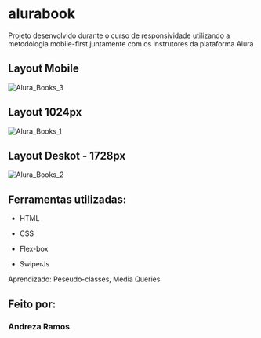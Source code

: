 # alurabook
Projeto desenvolvido durante o curso de responsividade utilizando a metodologia mobile-first juntamente com os instrutores da plataforma Alura

## Layout Mobile
![Alura_Books_3](https://github.com/andrezar/alurabook/assets/109299595/c071caaf-b47b-4319-923e-f107dea78f1a)

## Layout 1024px
![Alura_Books_1](https://github.com/andrezar/alurabook/assets/109299595/e2db70f8-05bd-4e63-8037-e4ad304f6460) 

## Layout Deskot - 1728px
![Alura_Books_2](https://github.com/andrezar/alurabook/assets/109299595/800683c7-ee26-476b-9b35-de1746c09933)

## Ferramentas utilizadas:

* HTML

* CSS

* Flex-box

* SwiperJs

Aprendizado: Peseudo-classes, Media Queries 

## Feito por:

### Andreza Ramos
